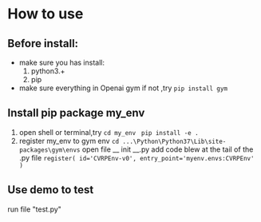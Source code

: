 # How to use

## Before install:
* make sure you has install:
    1. python3.+ 
    2. pip
* make sure everything in Openai gym
if not ,try
` pip install gym `

## Install pip package my_env
1. open shell or terminal,try
` cd my_env `
` pip install -e .`
2. register my_env to gym env
`cd ...\Python\Python37\Lib\site-packages\gym\envs`
open file __ init __.py
add code blew at the tail of the .py file
`register(
    id='CVRPEnv-v0',
    entry_point='myenv.envs:CVRPEnv'
)`

## Use demo to test
run file "test.py"
